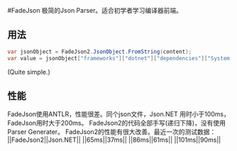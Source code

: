 #FadeJson
极简的Json Parser。适合初学者学习编译器前端。

## 用法
```C#
var jsonObject = FadeJson2.JsonObject.FromString(content);
var value = jsonObject["frameworks"]["dotnet"]["dependencies"]["System.Linq"]; //value == "4.0.0"
```
(Quite simple.)

## 性能
FadeJson使用ANTLR，性能很差。同个json文件，Json.NET 用时小于100ms，FadeJson用时大于200ms。
FadeJson2的代码全部手写(递归下降)，没有使用Parser Generater。
FadeJson2的性能有很大改善。最近一次的测试数据：
||FadeJson2||Json.NET||
||65ms||37ms||
||86ms||61ms||
||101ms||90ms||